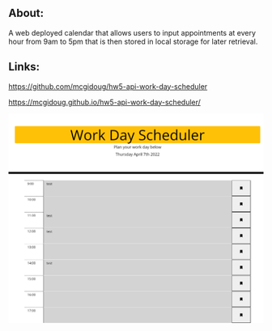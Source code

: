 ## About:

A web deployed calendar that allows users to input appointments at every hour from 9am to 5pm that is then stored in local storage for later retrieval.

## Links:

https://github.com/mcgidoug/hw5-api-work-day-scheduler

https://mcgidoug.github.io/hw5-api-work-day-scheduler/

![Work Day Scheduler Screenshot](./hw5-work-day-scheduler-screenshot.png)
